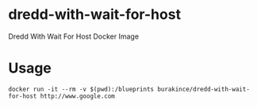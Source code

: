 # dredd-with-wait-for-host
Dredd With Wait For Host Docker Image

# Usage
```
docker run -it --rm -v $(pwd):/blueprints burakince/dredd-with-wait-for-host http://www.google.com
```
